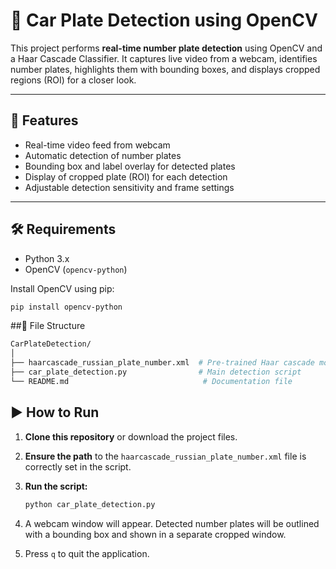 # 🚗 Car Plate Detection using OpenCV

This project performs **real-time number plate detection** using OpenCV and a Haar Cascade Classifier. It captures live video from a webcam, identifies number plates, highlights them with bounding boxes, and displays cropped regions (ROI) for a closer look.

---

## 📌 Features

- Real-time video feed from webcam
- Automatic detection of number plates
- Bounding box and label overlay for detected plates
- Display of cropped plate (ROI) for each detection
- Adjustable detection sensitivity and frame settings

---

## 🛠️ Requirements

- Python 3.x
- OpenCV (`opencv-python`)

Install OpenCV using pip:

```bash
pip install opencv-python
```
##📁 File Structure
```bash 
CarPlateDetection/
│
├── haarcascade_russian_plate_number.xml  # Pre-trained Haar cascade model
├── car_plate_detection.py                # Main detection script
└── README.md                              # Documentation file
```
## ▶️ How to Run

1. **Clone this repository** or download the project files.

2. **Ensure the path** to the `haarcascade_russian_plate_number.xml` file is correctly set in the script. 

   
3. **Run the script:**
   ```bash
   python car_plate_detection.py
   ```
4. A webcam window will appear. Detected number plates will be outlined with a bounding box and shown in a separate cropped window.

5. Press `q` to quit the application.
  
